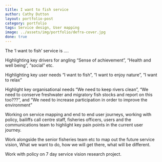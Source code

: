 ```yaml
---
title: I want to fish service
author: Cathy Dutton
layout: portfolio-post
category: portfolio
tags: Service design, User mapping
image: ../assets/img/portfolio/defra-cover.jpg
done: true
---
```


The ‘I want to fish’ service is ….

Highlighting key drivers for angling “Sense of achievement”, “Health and well being”, “social” etc.

Highlighting key user needs “I want to fish”, “I want to enjoy nature”, “I want to relax”

Highlight key organisational needs “We need to keep rivers clean”, “We need to conserve freshwater and migratory fish stocks and report on this too???”, and “We need to increase participation in order to improve the environment”

Working on service mapping and end to end user journeys, working with policy, bailiffs call centre staff, fisheries officers, users and the communications team to highlight key pain points in the current user journey.


Work alongside the senior fisheries team etc to map out the future service vision, What we want to do, how we will get there, what will be different.


Work with policy on 7 day service vision research project.
